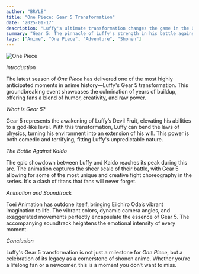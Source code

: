 ```yaml
---
author: "BRYLE"
title: "One Piece: Gear 5 Transformation"
date: "2025-01-17"
description: "Luffy's ultimate transformation changes the game in the One Piece saga."
summary: "Gear 5: The pinnacle of Luffy's strength in his battle against Kaido."
tags: ["Anime", "One Piece", "Adventure", "Shonen"]
---
```


![One Piece](/images/one-piece.jpg)

*Introduction*

The latest season of *One Piece* has delivered one of the most highly anticipated moments in anime history—Luffy's Gear 5 transformation. This groundbreaking event showcases the culmination of years of buildup, offering fans a blend of humor, creativity, and raw power.

*What is Gear 5?*

Gear 5 represents the awakening of Luffy’s Devil Fruit, elevating his abilities to a god-like level. With this transformation, Luffy can bend the laws of physics, turning his environment into an extension of his will. This power is both comedic and terrifying, fitting Luffy's unpredictable nature.

*The Battle Against Kaido*

The epic showdown between Luffy and Kaido reaches its peak during this arc. The animation captures the sheer scale of their battle, with Gear 5 allowing for some of the most unique and creative fight choreography in the series. It's a clash of titans that fans will never forget.

*Animation and Soundtrack*

Toei Animation has outdone itself, bringing Eiichiro Oda’s vibrant imagination to life. The vibrant colors, dynamic camera angles, and exaggerated movements perfectly encapsulate the essence of Gear 5. The accompanying soundtrack heightens the emotional intensity of every moment.

*Conclusion*

Luffy's Gear 5 transformation is not just a milestone for *One Piece*, but a celebration of its legacy as a cornerstone of shonen anime. Whether you’re a lifelong fan or a newcomer, this is a moment you don’t want to miss.
